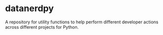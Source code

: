 # datanerdpy
A repository for utility functions to help perform different developer actions across different projects for Python.
